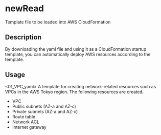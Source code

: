 # newRead

Template file to be loaded into AWS CloudFormation


## Description

By downloading the yaml file and using it as a CloudFormation startup template, you can automatically deploy AWS resources according to the template.


## Usage

<01_VPC_yaml>
A template for creating network-related resources such as VPCs in the AWS Tokyo region.
The following resources are created.
* VPC
* Public subnets (AZ-a and AZ-c)
* Private subnets (AZ-a and AZ-c)
* Route table
* Network ACL
* Internet gateway
